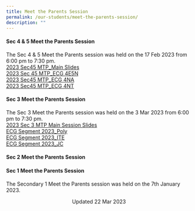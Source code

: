 ```yaml
---
title: Meet the Parents Session
permalink: /our-students/meet-the-parents-session/
description: ""
---
```

#### Sec 4 &amp; 5 Meet the Parents Session 
The Sec 4 &amp; 5 Meet the Parents session was held on the 17 Feb 2023 from 6:00 pm to 7:30 pm.   
  [2023 Sec45 MTP_Main Slides](/files/2023%20Sec%2045%20MTP_%20Main%20Slides.pdf)<br>[2023 Sec 45 MTP_ECG 4E5N](/files/2023%20Sec45%20MTP_ECG%204E5N.pdf)<br>[2023 Sec45 MTP_ECG 4NA](/files/2023%20Sec45%20MTP_ECG%204NA.pdf)<br>[2023 Sec45 MTP_ECG 4NT](/files/2023%20Sec45%20MTP_ECG%204NT.pdf)

#### Sec 3 Meet the Parents Session   
The Sec 3 Meet the Parents session was held on the 3 Mar 2023 from 6:00 pm to 7:30 pm.  
[2023 Sec 3 MTP Main Session Slides](/files/2023%20Sec3%20MTP%20Main%20Session%20Slides%20(Website).pdf)<br>
[ECG Segment 2023_Poly](/files/ECG%20Segment%202023_Poly.pdf)<br>
[ECG Segment 2023_ITE](/files/ECG%20Segment%202023_ITE.pdf)<br>[ECG Segment 2023_JC](/files/ECG%20Segment%202023_JC.pdf)

  

  
#### Sec 2 Meet the Parents Session  
  

  
#### Sec 1 Meet the Parents Session  
  
The Secondary 1 Meet the Parents session was held on the 7th January 2023.  
 

  


<center> Updated 22 Mar 2023 </center>